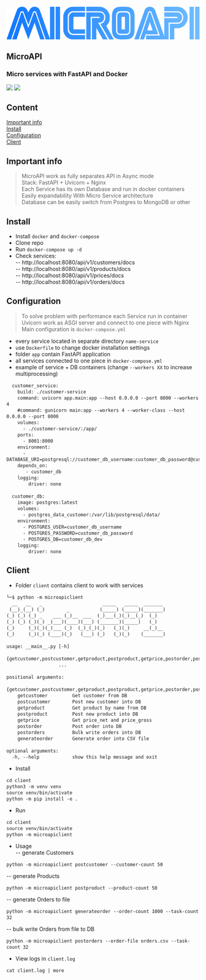 
![logo](logo.png)

## MicroAPI  
### Micro services with FastAPI and Docker  


![](https://img.shields.io/badge/version-1.0-blue)
![](https://img.shields.io/badge/python-3.9-blue)

## Content  
[Important info](#important_info)  
[Install](#install)  
[Configuration](#configuration)  
[Client](#client)  


<a name="important_info"/>

## Important info  
</a>  

> MicroAPI work as fully separates API in Async mode  
> Stack: FastAPI + Uvicorn + Nginx  
> Each Service has its own Database and run in docker containers   
> Easily expandability With Micro Service architecture  
> Database can be easily switch from Postgres to MongoDB or other  

<a name="install"/>  

## Install  
</a>  

- Install `docker` and `docker-compose`  
- Clone repo  
- Run `docker-compose up -d`   
- Check services:  
--  http://localhost:8080/api/v1/customers/docs  
--  http://localhost:8080/api/v1/products/docs  
--  http://localhost:8080/api/v1/prices/docs  
--  http://localhost:8080/api/v1/orders/docs  

<a name="configuration"/>  

## Configuration  
</a>  

> To solve problem with performance each Service run in container  
> Uvicorn work as ASGI server and connect to one piece with Nginx  
> Main configuration is `docker-compose.yml`  

- every service located in separate directory `name-service`  
- use `Dockerfile` to change docker installation settings  
- folder `app` contain FastAPI application  
- all services connected to one piece in `docker-compose.yml`  
- example of service + DB containers (change `--workers XX` to increase multiprocessing)  
```
  customer_service:
    build: ./customer-service
    command: uvicorn app.main:app --host 0.0.0.0 --port 8000 --workers 4
    #command: gunicorn main:app --workers 4 --worker-class --host 0.0.0.0 --port 8000
    volumes:
      - ./customer-service/:/app/
    ports:
      - 8001:8000
    environment:
      - DATABASE_URI=postgresql://customer_db_username:customer_db_password@customer_db/customer_db_dev
    depends_on:
       - customer_db
    logging:
        driver: none 
  
  customer_db:
    image: postgres:latest
    volumes:
      - postgres_data_customer:/var/lib/postgresql/data/
    environment:
      - POSTGRES_USER=customer_db_username
      - POSTGRES_PASSWORD=customer_db_password
      - POSTGRES_DB=customer_db_dev
    logging:
        driver: none 
```

<a name="client"/>  

## Client  
</a>  

- Folder `client` contains client to work with services  
```
└─$ python -m microapiclient
  __   __   _                      _____   _____  _______ 
 (__)_(__) (_)        _           (_____) (_____)(_______)
(_) (_) (_) _    ___ (_)__  ___  (_)___(_)(_)__(_)  (_)   
(_) (_) (_)(_) _(___)(____)(___) (_______)(_____)   (_)   
(_)     (_)(_)(_)___ (_)  (_)_(_)(_)   (_)(_)     __(_)__ 
(_)     (_)(_) (____)(_)   (___) (_)   (_)(_)    (_______)

usage: __main__.py [-h]
                   {getcustomer,postcustomer,getproduct,postproduct,getprice,postorder,postorders,generateorder}
                   ...

positional arguments:
  {getcustomer,postcustomer,getproduct,postproduct,getprice,postorder,postorders,generateorder}
    getcustomer         Get customer from DB
    postcustomer        Post new customer into DB
    getproduct          Get product by name from DB
    postproduct         Post new product into DB
    getprice            Get price_net and price_gross
    postorder           Post order into DB
    postorders          Bulk write orders into DB
    generateorder       Generate order into CSV file

optional arguments:
  -h, --help            show this help message and exit

```

- Install  
```
cd client
python3 -m venv venv
source venv/bin/activate 
python -m pip install -e .
```
- Run  
```
cd client
source venv/bin/activate 
python -m microapiclient
```
- Usage  
-- generate Customers  
```
python -m microapiclient postcustomer --customer-count 50
```
-- generate Products   
```
python -m microapiclient postproduct --product-count 50
```
-- generate Orders to file  
```
python -m microapiclient generateorder --order-count 1000 --task-count 32
```
-- bulk write Orders from file to DB  
```
python -m microapiclient postorders --order-file orders.csv --task-count 32
```
- View logs in `client.log`  
```
cat client.log | more
```